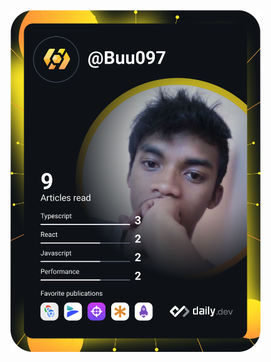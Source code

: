 <a href="https://app.daily.dev/Buu097"><img src="https://github.com/Buu97/Buu97/blob/main/devcard.svg" width="400" alt="RATEFINANAHARY Toky Abraham's Dev Card"/></a>

